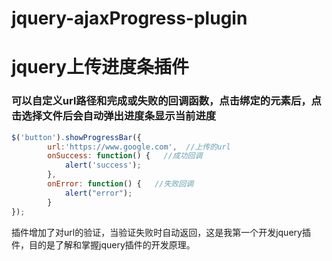 # jquery-ajaxProgress-plugin

# jquery上传进度条插件

### 可以自定义url路径和完成或失败的回调函数，点击绑定的元素后，点击选择文件后会自动弹出进度条显示当前进度

```javascript
$('button').showProgressBar({
        url:'https://www.google.com',  //上传的url
        onSuccess: function() {   //成功回调
            alert('success');
        },
        onError: function() {   //失败回调
            alert("error");
        }
});
```
插件增加了对url的验证，当验证失败时自动返回，这是我第一个开发jquery插件，目的是了解和掌握jquery插件的开发原理。
